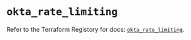# `okta_rate_limiting`

Refer to the Terraform Registory for docs: [`okta_rate_limiting`](https://registry.terraform.io/providers/okta/okta/4.1.0/docs/resources/rate_limiting).
